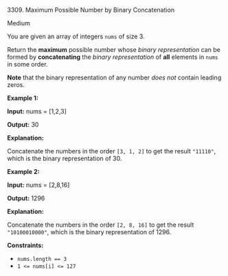 3309\. Maximum Possible Number by Binary Concatenation

Medium

You are given an array of integers `nums` of size 3.

Return the **maximum** possible number whose _binary representation_ can be formed by **concatenating** the _binary representation_ of **all** elements in `nums` in some order.

**Note** that the binary representation of any number _does not_ contain leading zeros.

**Example 1:**

**Input:** nums = [1,2,3]

**Output:** 30

**Explanation:**

Concatenate the numbers in the order `[3, 1, 2]` to get the result `"11110"`, which is the binary representation of 30.

**Example 2:**

**Input:** nums = [2,8,16]

**Output:** 1296

**Explanation:**

Concatenate the numbers in the order `[2, 8, 16]` to get the result `"10100010000"`, which is the binary representation of 1296.

**Constraints:**

*   `nums.length == 3`
*   `1 <= nums[i] <= 127`